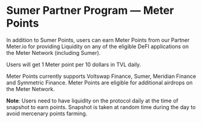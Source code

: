 # Sumer Partner Program — Meter Points

In addition to Sumer Points, users can earn Meter Points from our Partner Meter.io for providing Liquidity on any of the eligible DeFI applications on the Meter Network (including Sumer).

Users will get 1 Meter point per 10 dollars in TVL daily.

Meter Points currently supports Voltswap Finance, Sumer, Meridian Finance and Symmetric Finance. Meter Points are eligible for additional airdrops on the Meter Network.

**Note**: Users need to have liquidity on the protocol daily at the time of snapshot to earn points. Snapshot is taken at random time during the day to avoid mercenary points farming.
